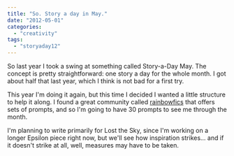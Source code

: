 ```yaml
---
title: "So. Story a day in May."
date: "2012-05-01"
categories: 
  - "creativity"
tags: 
  - "storyaday12"
---
```


So last year I took a swing at something called Story-a-Day May. The concept is pretty straightforward: one story a day for the whole month. I got about half that last year, which I think is not bad for a first try.

This year I'm doing it again, but this time I decided I wanted a little structure to help it along. I found a great community called [rainbowfics](http://rainbowfic.dreamwidth.org) that offers sets of prompts, and so I'm going to have 30 prompts to see me through the month.

I'm planning to write primarily for Lost the Sky, since I'm working on a longer Epsilon piece right now, but we'll see how inspiration strikes... and if it doesn't strike at all, well, measures may have to be taken.
